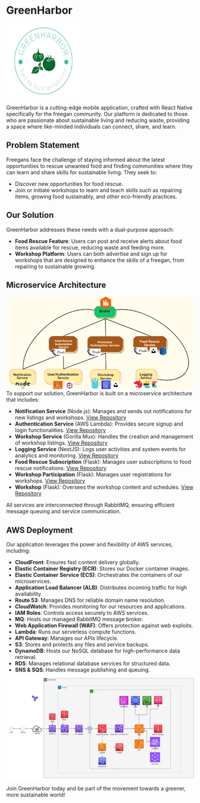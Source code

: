 # GreenHarbor
<img src="./greenharbor.jpg" width="200" height="200" alt="GreenHarbor">


GreenHarbor is a cutting-edge mobile application, crafted with React Native specifically for the freegan community. Our platform is dedicated to those who are passionate about sustainable living and reducing waste, providing a space where like-minded individuals can connect, share, and learn.

## Problem Statement

Freegans face the challenge of staying informed about the latest opportunities to rescue unwanted food and finding communities where they can learn and share skills for sustainable living. They seek to:
- Discover new opportunities for food rescue.
- Join or initiate workshops to learn and teach skills such as repairing items, growing food sustainably, and other eco-friendly practices.

## Our Solution

GreenHarbor addresses these needs with a dual-purpose approach:
- **Food Rescue Feature**: Users can post and receive alerts about food items available for rescue, reducing waste and feeding more.
- **Workshop Platform**: Users can both advertise and sign up for workshops that are designed to enhance the skills of a freegan, from repairing to sustainable growing.

## Microservice Architecture
![Microservices Diagram](./microservice.png)
To support our solution, GreenHarbor is built on a microservice architecture that includes:
- **Notification Service** (Node.js): Manages and sends out notifications for new listings and workshops. [View Repository](https://github.com/GreenHarbor/notification)
- **Authentication Service** (AWS Lambda): Provides secure signup and login functionalities. [View Repository](https://github.com/GreenHarbor/authentication)
- **Workshop Service** (Gorilla Mux): Handles the creation and management of workshop listings. [View Repository](https://github.com/GreenHarbor/workshop)
- **Logging Service** (NestJS): Logs user activities and system events for analytics and monitoring. [View Repository](https://github.com/GreenHarbor/logging)
- **Food Rescue Subscription** (Flask): Manages user subscriptions to food rescue notifications. [View Repository](https://github.com/GreenHarbor/foodrescuesubscription)
- **Workshop Participation** (Flask): Manages user registrations for workshops. [View Repository](https://github.com/GreenHarbor/workshopparticipation)
- **Workshop** (Flask): Oversees the workshop content and schedules. [View Repository](https://github.com/GreenHarbor/workshop)


All services are interconnected through RabbitMQ, ensuring efficient message queuing and service communication.

## AWS Deployment

Our application leverages the power and flexibility of AWS services, including:
- **CloudFront**: Ensures fast content delivery globally.
- **Elastic Container Registry (ECR)**: Stores our Docker container images.
- **Elastic Container Service (ECS)**: Orchestrates the containers of our microservices.
- **Application Load Balancer (ALB)**: Distributes incoming traffic for high availability.
- **Route 53**: Manages DNS for reliable domain name resolution.
- **CloudWatch**: Provides monitoring for our resources and applications.
- **IAM Roles**: Controls access securely to AWS services.
- **MQ**: Hosts our managed RabbitMQ message broker.
- **Web Application Firewall (WAF)**: Offers protection against web exploits.
- **Lambda**: Runs our serverless compute functions.
- **API Gateway**: Manages our APIs lifecycle.
- **S3**: Stores and protects any files and service backups.
- **DynamoDB**: Hosts our NoSQL database for high-performance data retrieval.
- **RDS**: Manages relational database services for structured data.
- **SNS & SQS**: Handles message publishing and queuing.

![Solution Architecture Diagram](./sa.png)


Join GreenHarbor today and be part of the movement towards a greener, more sustainable world!

